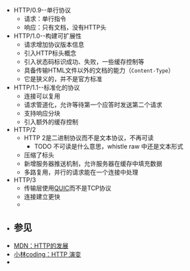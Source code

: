 - HTTP/0.9--单行协议
	- 请求：单行指令
	- 响应：只有文档，没有HTTP头
- HTTP/1.0--构建可扩展性
	- 请求增加协议版本信息
	- 引入HTTP标头概念
	- 引入状态码标识成功、失败，一些缓存控制等
	- 具备传输HTML文件以外的文档的能力（`Content-Type`）
	- 它是狭义的，并不是官方标准
- HTTP/1.1--标准化的协议
	- 连接可以复用
	- 请求管道化，允许等待第一个应答时发送第二个请求
	- 支持响应分块
	- 引入额外的缓存控制
- HTTP/2
	- HTTP 2是二进制协议而不是文本协议，不再可读
		- TODO 不可读是什么意思，whistle raw 中还是文本形式
	- 压缩了标头
	- 新增服务器推送机制，允许服务器在缓存中填充数据
	- 多路复用，并行的请求能在一个连接中处理
- HTTP/3
	- 传输层使用[QUIC](https://developer.mozilla.org/zh-CN/docs/Glossary/QUIC)而不是TCP协议
	- 连接建立更快
	-
- ## 参见
- [MDN：HTTP的发展](https://developer.mozilla.org/zh-CN/docs/Web/HTTP/Evolution_of_HTTP)
- [小林coding：HTTP 演变](https://www.xiaolincoding.com/network/2_http/http_interview.html)
-